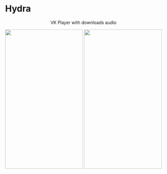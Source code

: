 
<p align="center"> <h1> Hydra </h1> </p>
<p align="center">  VK Player with downloads audio </p>

<p align="center"> </p>
<img src="https://raw.githubusercontent.com/kioshimafx/Hydra/db8bffcca2858ebd7d5cc8bd705a325e97c87ce4/screenshots/IMG_1045.png" width="250" height="447" />
<img src="https://raw.githubusercontent.com/kioshimafx/Hydra/db8bffcca2858ebd7d5cc8bd705a325e97c87ce4/screenshots/IMG_1040.png" width="250" height="447" />

 </p>
